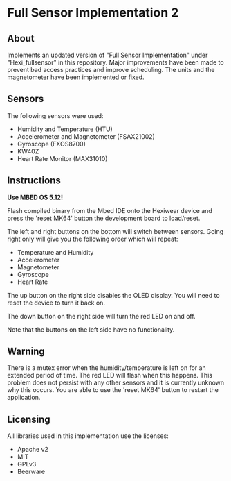 # Full Sensor Implementation 2

## About

Implements an updated version of "Full Sensor Implementation"
under "Hexi_fullsensor" in this repository.
Major improvements have been made to prevent bad
access practices and improve scheduling.
The units and the magnetometer have been implemented or fixed.

## Sensors

The following sensors were used:
- Humidity and Temperature (HTU)
- Accelerometer and Magnetometer (FSAX21002)
- Gyroscope (FXOS8700)
- KW40Z
- Heart Rate Monitor (MAX31010)

## Instructions

**Use MBED OS 5.12!**

Flash compiled binary from the Mbed IDE onto the Hexiwear device and
press the 'reset MK64' button the development board to load/reset.

The left and right buttons on the bottom will switch between sensors.
Going right only will give you the following order which will repeat:
- Temperature and Humidity
- Accelerometer
- Magnetometer
- Gyroscope
- Heart Rate

The up button on the right side disables the OLED display. 
You will need to reset the device to turn it back on.

The down button on the right side will turn the red LED on and off.

Note that the buttons on the left side have no functionality.

## Warning

There is a mutex error when the humidity/temperature is left on
for an extended period of time.
The red LED will flash when this happens.
This problem does not persist with any other sensors and it is
currently unknown why this occurs.
You are able to use the 'reset MK64' button to restart the application.

## Licensing

All libraries used in this implementation use the licenses:
- Apache v2
- MIT
- GPLv3
- Beerware
